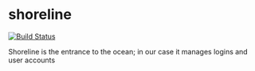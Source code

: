 shoreline
=========

[![Build Status](https://travis-ci.org/tidepool-org/shoreline.png)](https://travis-ci.org/tidepool-org/shoreline)

Shoreline is the entrance to the ocean; in our case it manages logins and user accounts


